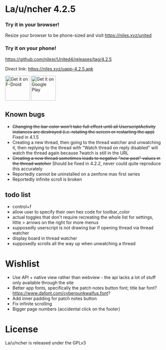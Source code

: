 # La/u/ncher 4.2.5

### Try it in your browser!

Resize your browser to be phone-sized and visit https://niles.xyz/united

### Try it on your phone!

https://github.com/nilesr/United4/releases/tag/4.2.5

Direct link: https://niles.xyz/uapp-4.2.5.apk

<a href="https://f-droid.org/packages/com.angryburg.uapp/" target="_blank">
<img src="https://f-droid.org/badge/get-it-on.png" alt="Get it on F-Droid" height="80"/></a>
<a href="https://play.google.com/store/apps/details?id=com.angryburg.uapp" target="_blank">
<img src="https://play.google.com/intl/en_us/badges/images/generic/en-play-badge.png" alt="Get it on Google Play" height="80"/></a>

## Known bugs

- ~~Changing the bar color won't take full effect until all UserscriptActivity instances are destroyed (i.e. rotating the screen or restarting the app)~~ Fixed in 4.1.5
- Creating a new thread, then going to the thread watcher and unwatching it, then replying to the thread with "Watch thread on reply disabled" will watch the thread again because ?watch is still in the URL
- ~~Creating a new thread sometimes leads to negative "new post" values in the thread watcher~~ Should be fixed in 4.2.2, never could quite reproduce this accurately
- Reportedly cannot be uninstalled on a zenfone max first series
- Reportedly infinite scroll is broken

## todo list

- control+f
- allow user to specify their own hex code for toolbar_color
- actual toggles that don't require recreating the whole list for settings, little > arrows on the right for more menus
- supposedly userscript is not drawing bar if opening thread via thread watcher
- display board in thread watcher
- supposedly scrolls all the way up when unwatching a thread

# Wishlist

- Use API + native view rather than webview - the api lacks a lot of stuff only available through the site
- Better app fonts, specifically the patch notes button font; title bar font? https://www.dafont.com/cyberpunkwaifus.font?
- Add inner padding for patch notes button
- Fix infinite scrolling
- Bigger page numbers (accidental click on the footer)

# License

La/u/ncher is released under the GPLv3
